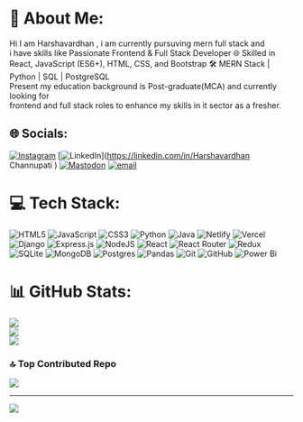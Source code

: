 # 💫 About Me:
Hi I am Harshavardhan , i am currently pursuving mern full stack and <br>i have skills like Passionate Frontend & Full Stack Developer 🌐 Skilled in React, JavaScript (ES6+), HTML, CSS, and Bootstrap 🛠️ MERN Stack | Python | SQL | PostgreSQL<br>Present my education background is Post-graduate(MCA) and currently looking for<br>frontend and full stack roles to enhance my skills in it sector as a fresher.


## 🌐 Socials:
[![Instagram](https://img.shields.io/badge/Instagram-%23E4405F.svg?logo=Instagram&logoColor=white)](https://instagram.com/harsha_chowdary9988) [![LinkedIn](https://img.shields.io/badge/LinkedIn-%230077B5.svg?logo=linkedin&logoColor=white)](https://linkedin.com/in/Harshavardhan Channupati  ) [![Mastodon](https://img.shields.io/badge/-MASTODON-%232B90D9?logo=mastodon&logoColor=white)](https://mastodon.social/@Harshavardhan) [![email](https://img.shields.io/badge/Email-D14836?logo=gmail&logoColor=white)](mailto:cvnaidu79@gmail.com) 

# 💻 Tech Stack:
![HTML5](https://img.shields.io/badge/html5-%23E34F26.svg?style=for-the-badge&logo=html5&logoColor=white) ![JavaScript](https://img.shields.io/badge/javascript-%23323330.svg?style=for-the-badge&logo=javascript&logoColor=%23F7DF1E) ![CSS3](https://img.shields.io/badge/css3-%231572B6.svg?style=for-the-badge&logo=css3&logoColor=white) ![Python](https://img.shields.io/badge/python-3670A0?style=for-the-badge&logo=python&logoColor=ffdd54) ![Java](https://img.shields.io/badge/java-%23ED8B00.svg?style=for-the-badge&logo=openjdk&logoColor=white) ![Netlify](https://img.shields.io/badge/netlify-%23000000.svg?style=for-the-badge&logo=netlify&logoColor=#00C7B7) ![Vercel](https://img.shields.io/badge/vercel-%23000000.svg?style=for-the-badge&logo=vercel&logoColor=white) ![Django](https://img.shields.io/badge/django-%23092E20.svg?style=for-the-badge&logo=django&logoColor=white) ![Express.js](https://img.shields.io/badge/express.js-%23404d59.svg?style=for-the-badge&logo=express&logoColor=%2361DAFB) ![NodeJS](https://img.shields.io/badge/node.js-6DA55F?style=for-the-badge&logo=node.js&logoColor=white) ![React](https://img.shields.io/badge/react-%2320232a.svg?style=for-the-badge&logo=react&logoColor=%2361DAFB) ![React Router](https://img.shields.io/badge/React_Router-CA4245?style=for-the-badge&logo=react-router&logoColor=white) ![Redux](https://img.shields.io/badge/redux-%23593d88.svg?style=for-the-badge&logo=redux&logoColor=white) ![SQLite](https://img.shields.io/badge/sqlite-%2307405e.svg?style=for-the-badge&logo=sqlite&logoColor=white) ![MongoDB](https://img.shields.io/badge/MongoDB-%234ea94b.svg?style=for-the-badge&logo=mongodb&logoColor=white) ![Postgres](https://img.shields.io/badge/postgres-%23316192.svg?style=for-the-badge&logo=postgresql&logoColor=white) ![Pandas](https://img.shields.io/badge/pandas-%23150458.svg?style=for-the-badge&logo=pandas&logoColor=white) ![Git](https://img.shields.io/badge/git-%23F05033.svg?style=for-the-badge&logo=git&logoColor=white) ![GitHub](https://img.shields.io/badge/github-%23121011.svg?style=for-the-badge&logo=github&logoColor=white) ![Power Bi](https://img.shields.io/badge/power_bi-F2C811?style=for-the-badge&logo=powerbi&logoColor=black)
# 📊 GitHub Stats:
![](https://github-readme-stats.vercel.app/api?username=Harshavardhanchowwdary&theme=dark&hide_border=false&include_all_commits=false&count_private=false)<br/>
![](https://nirzak-streak-stats.vercel.app/?user=Harshavardhanchowwdary&theme=dark&hide_border=false)<br/>
![](https://github-readme-stats.vercel.app/api/top-langs/?username=Harshavardhanchowwdary&theme=dark&hide_border=false&include_all_commits=false&count_private=false&layout=compact)

### 🔝 Top Contributed Repo
![](https://github-contributor-stats.vercel.app/api?username=Harshavardhanchowwdary&limit=5&theme=dark&combine_all_yearly_contributions=true)

---
[![](https://visitcount.itsvg.in/api?id=Harshavardhanchowwdary&icon=0&color=0)](https://visitcount.itsvg.in)

<!-- Proudly created with GPRM ( https://gprm.itsvg.in ) -->
